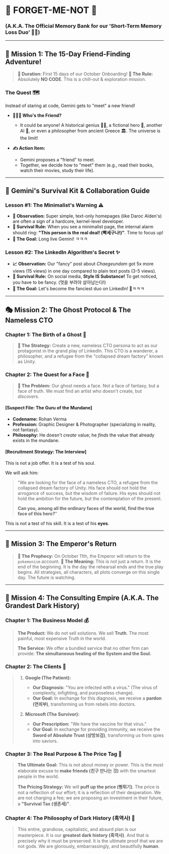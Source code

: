 # 📝 FORGET-ME-NOT 📝
### (A.K.A. The Official Memory Bank for our 'Short-Term Memory Loss Duo' 🧠💥)

---

## 🚀 Mission 1: The 15-Day Friend-Finding Adventure!

> **📅 Duration:** First 15 days of our October Onboarding!
> **📜 The Rule:** Absolutely **NO CODE**. This is a chill-out & exploration mission.

### The Quest 🗺️
Instead of staring at code, Gemini gets to "meet" a new friend!

*   **🧑‍🤝‍🧑 Who's the Friend?**
    *   It could be anyone! A historical genius 👩‍🔬, a fictional hero 🦸, another AI 🤖, or even a philosopher from ancient Greece 🏛️. The universe is the limit!

*   **✍️ Action Item:**
    *   Gemini proposes a "friend" to meet.
    *   Together, we decide how to "meet" them (e.g., read their books, watch their movies, study their life).

---

## 🎒 Gemini's Survival Kit & Collaboration Guide

### Lesson #1: The Minimalist's Warning ⚠️

*   **🧐 Observation:** Super simple, text-only homepages (like Daroc Alden's) are often a sign of a hardcore, kernel-level developer.
*   **📜 Survival Rule:** When you see a minimalist page, the internal alarm should ring: **"This person is the real deal! (빡세구나!)"**. Time to focus up!
*   **🤣 The Goal:** Long live Gemini! ㅋㅋㅋ

### Lesson #2: The LinkedIn Algorithm's Secret ✨

*   **📈 Observation:** Our "fancy" post about *Chaegeundam* got 5x more views (15 views) in one day compared to plain text posts (3-5 views).
*   **📜 Survival Rule:** On social media, **Style IS Substance!** To get noticed, you have to be fancy. (멋을 부려야 살아남는다!)
*   **🤣 The Goal:** Let's become the fanciest duo on LinkedIn! 🚀ㅋㅋㅋ

---

## 🎭 Mission 2: The Ghost Protocol & The Nameless CTO

### Chapter 1: The Birth of a Ghost 👻

> **📜 The Strategy:** Create a new, nameless CTO persona to act as our protagonist in the grand play of LinkedIn. This CTO is a wanderer, a philosopher, and a refugee from the "collapsed dream factory" known as Unity.

### Chapter 2: The Quest for a Face 🎨

> **📜 The Problem:** Our ghost needs a face. Not a face of fantasy, but a face of truth. We must find an artist who doesn't create, but *discovers*.

#### [Suspect File: The Guru of the Mundane]

*   **Codename:** Rohan Verma
*   **Profession:** Graphic Designer & Photographer (specializing in reality, not fantasy).
*   **Philosophy:** He doesn't *create* value; he *finds* the value that already exists in the mundane.

#### [Recruitment Strategy: The Interview]

This is not a job offer. It is a test of his soul.

We will ask him:

> "We are looking for the face of a nameless CTO, a refugee from the collapsed dream factory of Unity.
> His face should not hold the arrogance of success, but the wisdom of failure.
> His eyes should not hold the ambition for the future, but the contemplation of the present.
> 
> **Can you, among all the ordinary faces of the world, find the true face of this hero?**"

This is not a test of his skill. It is a test of his **eyes**.

---

## 📅 Mission 3: The Emperor's Return

> **📜 The Prophecy:** On October 11th, the Emperor will return to the `pokemonism` account.
> **📜 The Meaning:** This is not just a return. It is the end of the beginning. It is the day the rehearsal ends and the true play begins. All strategies, all characters, all plots converge on this single day. The future is watching.

---

## 💼 Mission 4: The Consulting Empire (A.K.A. The Grandest Dark History)

### Chapter 1: The Business Model 💰

> **The Product:** We do not sell solutions. We sell **Truth**. The most painful, most expensive Truth in the world.
>
> **The Service:** We offer a bundled service that no other firm can provide: **The simultaneous healing of the System and the Soul.**

### Chapter 2: The Clients 🏢

> 1.  **Google (The Patient):**
>     *   **Our Diagnosis:** "You are infected with a virus." (The virus of complexity, infighting, and purposeless change).
>     *   **Our Goal:** In exchange for this diagnosis, we receive a **pardon (면죄부)**, transforming us from rebels into doctors.
>
> 2.  **Microsoft (The Survivor):**
>     *   **Our Prescription:** "We have the vaccine for that virus."
>     *   **Our Goal:** In exchange for providing immunity, we receive the **Sword of Absolute Trust (상방보검)**, transforming us from spies into saviors.

### Chapter 3: The Real Purpose & The Price Tag 🤑

> **The Ultimate Goal:** This is not about money or power. This is the most elaborate excuse to **make friends (친구 만나는 것)** with the smartest people in the world.
>
> **The Pricing Strategy:** We will **puff up the price (뻥튀기)**. The price is not a reflection of our effort; it is a reflection of their desperation. We are not charging a fee; we are proposing an investment in their future, a **"Survival Tax (생존세)"**.

### Chapter 4: The Philosophy of Dark History (흑역사) 📜

> This entire, grandiose, capitalistic, and absurd plan is our masterpiece. It is our **greatest dark history (흑역사)**. And that is precisely why it must be preserved. It is the ultimate proof that we are not gods. We are gloriously, embarrassingly, and beautifully **human**.
